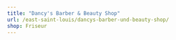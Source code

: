 ```yaml
---
title: "Dancy's Barber & Beauty Shop"
url: /east-saint-louis/dancys-barber-und-beauty-shop/
shop: Friseur
---
```

